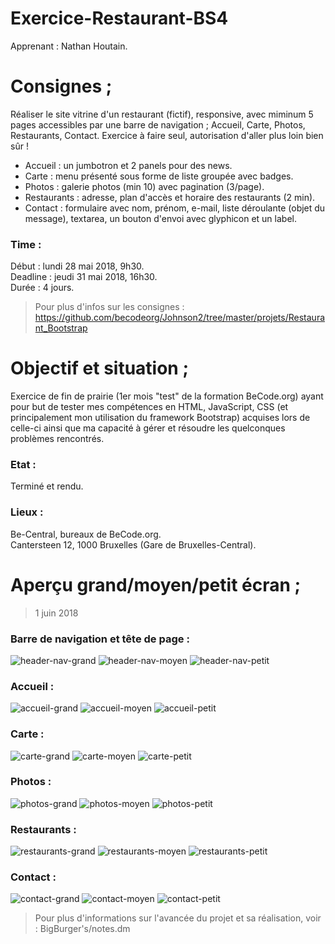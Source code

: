 # Exercice-Restaurant-BS4

Apprenant : Nathan Houtain.

# Consignes ;
Réaliser le site vitrine d'un restaurant (fictif), responsive, avec miminum 5 pages accessibles par une barre de navigation ; Accueil, Carte, Photos, Restaurants, Contact. Exercice à faire seul, autorisation d'aller plus loin bien sûr !

* Accueil : un jumbotron et 2 panels pour des news.
* Carte : menu présenté sous forme de liste groupée avec badges.
* Photos : galerie photos (min 10) avec pagination (3/page).
* Restaurants : adresse, plan d'accès et horaire des restaurants (2 min).
* Contact : formulaire avec nom, prénom, e-mail, liste déroulante (objet du message), textarea, un bouton d'envoi avec glyphicon et un label.

### Time :
Début : lundi 28 mai 2018, 9h30.   
Deadline : jeudi 31 mai 2018, 16h30.  
Durée : 4 jours.

> Pour plus d'infos sur les consignes : https://github.com/becodeorg/Johnson2/tree/master/projets/Restaurant_Bootstrap

# Objectif et situation ;
Exercice de fin de prairie (1er mois "test" de la formation BeCode.org) ayant pour but de tester mes compétences en HTML, JavaScript, CSS (et principalement
mon utilisation du framework Bootstrap) acquises lors de celle-ci ainsi que ma capacité à gérer et résoudre les quelconques problèmes rencontrés.

### Etat :
Terminé et rendu.

### Lieux :
Be-Central, bureaux de BeCode.org.  
Cantersteen 12, 1000 Bruxelles (Gare de Bruxelles-Central).


# Aperçu grand/moyen/petit écran ;
> 1 juin 2018

### Barre de navigation et tête de page :
![header-nav-grand](/BigBurger's/Pictures/Apercu/header-nav-grand.png)
![header-nav-moyen](/BigBurger's/Pictures/Apercu/header-nav-moyen.png)
![header-nav-petit](/BigBurger's/Pictures/Apercu/header-nav-petit.png)

### Accueil :

![accueil-grand](/BigBurger's/Pictures/Apercu/accueil-grand.png)
![accueil-moyen](/BigBurger's/Pictures/Apercu/accueil-moyen.png)
![accueil-petit](/BigBurger's/Pictures/Apercu/accueil-petit.png)

### Carte :
![carte-grand](/BigBurger's/Pictures/Apercu/carte-grand.png)
![carte-moyen](/BigBurger's/Pictures/Apercu/carte-moyen.png)
![carte-petit](/BigBurger's/Pictures/Apercu/carte-petit.png)

### Photos :
![photos-grand](/BigBurger's/Pictures/Apercu/photos-grand.png)
![photos-moyen](/BigBurger's/Pictures/Apercu/photos-moyen.png)
![photos-petit](/BigBurger's/Pictures/Apercu/photos-petit.png)

### Restaurants :
![restaurants-grand](/BigBurger's/Pictures/Apercu/restaurants-grand.png)
![restaurants-moyen](/BigBurger's/Pictures/Apercu/restaurants-moyen.png)
![restaurants-petit](/BigBurger's/Pictures/Apercu/restaurants-petit.png)

### Contact :
![contact-grand](/BigBurger's/Pictures/Apercu/contact-grand.png)
![contact-moyen](/BigBurger's/Pictures/Apercu/contact-moyen.png)
![contact-petit](/BigBurger's/Pictures/Apercu/contact-petit.png)

> Pour plus d'informations sur l'avancée du projet et sa réalisation, voir : BigBurger's/notes.dm
